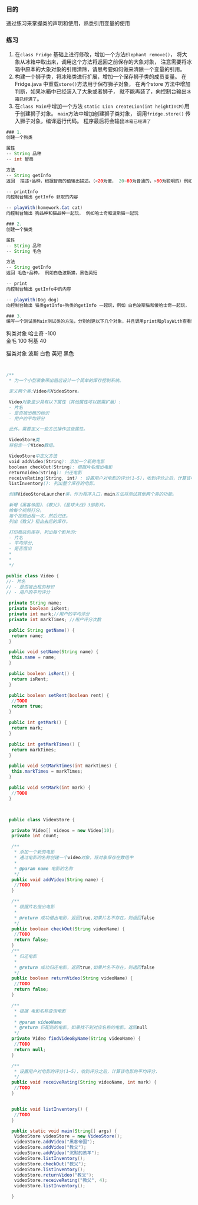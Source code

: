 ### 目的
通过练习来掌握类的声明和使用，熟悉引用变量的使用

### 练习
1. 在`class Fridge` 基础上进行修改，增加一个方法`Elephant remove()`，
将大象从冰箱中取出来，调用这个方法将返回之前保存的大象对象，
注意需要将冰箱中原本的大象对象的引用清除，请思考要如何做来清除一个变量的引用。
2. 构建一个狮子类，将冰箱类进行扩展，增加一个保存狮子类的成员变量。
在Fridge.java 中重载`store()`方法用于保存狮子对象，
在两个store 方法中增加判断，如果冰箱中已经装入了大象或者狮子，
就不能再装了，向控制台输出`冰箱已经满了`。
3. 在`class Main`中增加一个方法
`static Lion createLion(int heightInCM)`用于创建狮子对象。
 `main`方法中增加创建狮子类对象，
 调用`fridge.store()` 传入狮子对象，编译运行代码。
 程序最后将会输出`冰箱已经满了`

```java
### 1.
创建一个狗类

属性
-- String 品种
-- int 智商

方法
-- String getInfo  
返回  描述+品种，根据智商的值输出描述。（<20为傻， 20~80为普通的，>80为聪明的）例如 傻哈士奇，普通的柯基，聪明的金毛

-- printInfo
向控制台输出 getInfo 获取的内容

-- playWith(homework.Cat cat)
向控制台输出 狗品种和猫品种一起玩， 例如哈士奇和波斯猫一起玩

### 2.
创建一个猫类

属性
-- String 品种
-- String 毛色

方法
-- String getInfo 
返回 毛色+品种， 例如白色波斯猫，黑色英短

-- print
向控制台输出 getInfo中的内容

-- playWith(Dog dog)
向控制台输出 猫类getInfo+狗类的getInfo 一起玩，例如 白色波斯猫和傻哈士奇一起玩， 黑色英短和普通的柯基一起玩

### 3.
编写一个测试类Main测试类的方法，分别创建以下几个对象，并且调用print和playWith查看输出结果

```
狗类对象
哈士奇  -100  
金毛  100
柯基  40

猫类对象
波斯  白色
英短  黑色
```


```


```java
/**
 * 为一个小型录象带出租店设计一个简单的库存控制系统。

 定义两个类:Video和VideoStore。

 Video对象至少具有以下属性（其他属性可以按需扩展）:
 - 片名
 - 是否被出租的标识
 - 用户的平均评分

 此外，需要定义一些方法操作这些属性。

 VideoStore类
 将包含一个Video数组。

 VideoStore中定义方法
 void addVideo(String): 添加一个新的电影
 boolean checkOut(String): 根据片名借出电影
 returnVideo(String): 归还电影
 receiveRating(String, int) : 设置用户对电影的评分(1~5)，收到评分之后，计算该电影的平均评分，然后保存到Video的评分属性中
 listInventory(): 列出整个库存的电影。

 创建VideoStoreLauncher类，作为程序入口，main方法将测试其他两个类的功能。

 新增《黑客帝国》、《教父》、《星球大战》3部影片。
 给每个视频打分。
 每个视频出租一次，然后归还。
 列出《教父》租出去后的库存。

 打印商店的库存，列出每个影片的:
 - 片名
 - 平均评分,
 - 是否借出
 * 
 * 
 */

public class Video {
//- 片名
// - 是否被出租的标识
// - 用户的平均评分

 private String name;
 private boolean isRent;
 private int mark;//用户的平均评分
 private int markTimes; //用户评分次数

 public String getName() {
  return name;
 }

 public void setName(String name) {
  this.name = name;
 }

 public boolean isRent() {
  return isRent;
 }

 public boolean setRent(boolean rent) {
  //TODO
  return true;
 }

 public int getMark() {
  return mark;
 }

 public int getMarkTimes() {
  return markTimes;
 }

 public void setMarkTimes(int markTimes) {
  this.markTimes = markTimes;
 }

 public void setMark(int mark) {
  //TODO
 }



 public class VideoStore {

  private Video[] videos = new Video[10];
  private int count;

  /**
   * 添加一个新的电影
   * 通过电影的名称创建一个video对象，将对象保存在数组中
   *
   * @param name 电影的名称
   */
  public void addVideo(String name) {
   //TODO
  }

  /**
   * 根据片名借出电影
   *
   * @return 成功借出电影，返回true,如果片名不存在，则返回false
   */
  public boolean checkOut(String videoName) {
   //TODO
   return false;
  }
  /**
   * 归还电影
   *
   * @return 成功归还电影，返回true,如果片名不存在，则返回false
   */
  public boolean returnVideo(String videoName) {
   //TODO
   return false;
  }

  /**
   * 根据 电影名称查询电影
   *
   * @param videoName
   * @return 匹配到的电影，如果找不到对应名称的电影，返回null
   */
  private Video findVideoByName(String videoName) {
   //TODO
   return null;
  }

  /**
   * 设置用户对电影的评分(1~5)，收到评分之后，计算该电影的平均评分，
   */
  public void receiveRating(String videoName, int mark) {
   //TODO
  }


  public void listInventory() {
   //TODO
  }

  public static void main(String[] args) {
   VideoStore videoStore = new VideoStore();
   videoStore.addVideo("黑客帝国");
   videoStore.addVideo("教父");
   videoStore.addVideo("沉默的羔羊");
   videoStore.listInventory();
   videoStore.checkOut("教父");
   videoStore.listInventory();
   videoStore.returnVideo("教父");
   videoStore.receiveRating("教父", 4);
   videoStore.listInventory();

  }



```
